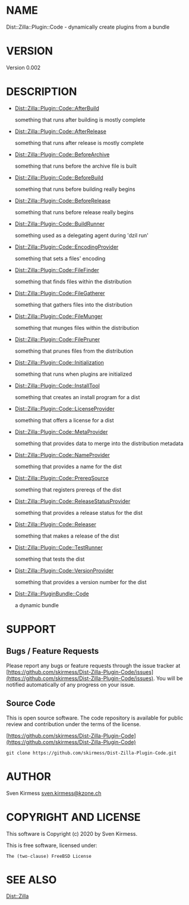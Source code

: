# NAME

Dist::Zilla::Plugin::Code - dynamically create plugins from a bundle

# VERSION

Version 0.002

# DESCRIPTION

- [Dist::Zilla::Plugin::Code::AfterBuild](https://metacpan.org/pod/Dist::Zilla::Plugin::Code::AfterBuild)

    something that runs after building is mostly complete

- [Dist::Zilla::Plugin::Code::AfterRelease](https://metacpan.org/pod/Dist::Zilla::Plugin::Code::AfterRelease)

    something that runs after release is mostly complete

- [Dist::Zilla::Plugin::Code::BeforeArchive](https://metacpan.org/pod/Dist::Zilla::Plugin::Code::BeforeArchive)

    something that runs before the archive file is built

- [Dist::Zilla::Plugin::Code::BeforeBuild](https://metacpan.org/pod/Dist::Zilla::Plugin::Code::BeforeBuild)

    something that runs before building really begins

- [Dist::Zilla::Plugin::Code::BeforeRelease](https://metacpan.org/pod/Dist::Zilla::Plugin::Code::BeforeRelease)

    something that runs before release really begins

- [Dist::Zilla::Plugin::Code::BuildRunner](https://metacpan.org/pod/Dist::Zilla::Plugin::Code::BuildRunner)

    something used as a delegating agent during 'dzil run'

- [Dist::Zilla::Plugin::Code::EncodingProvider](https://metacpan.org/pod/Dist::Zilla::Plugin::Code::EncodingProvider)

    something that sets a files' encoding

- [Dist::Zilla::Plugin::Code::FileFinder](https://metacpan.org/pod/Dist::Zilla::Plugin::Code::FileFinder)

    something that finds files within the distribution

- [Dist::Zilla::Plugin::Code::FileGatherer](https://metacpan.org/pod/Dist::Zilla::Plugin::Code::FileGatherer)

    something that gathers files into the distribution

- [Dist::Zilla::Plugin::Code::FileMunger](https://metacpan.org/pod/Dist::Zilla::Plugin::Code::FileMunger)

    something that munges files within the distribution

- [Dist::Zilla::Plugin::Code::FilePruner](https://metacpan.org/pod/Dist::Zilla::Plugin::Code::FilePruner)

    something that prunes files from the distribution

- [Dist::Zilla::Plugin::Code::Initialization](https://metacpan.org/pod/Dist::Zilla::Plugin::Code::Initialization)

    something that runs when plugins are initialized

- [Dist::Zilla::Plugin::Code::InstallTool](https://metacpan.org/pod/Dist::Zilla::Plugin::Code::InstallTool)

    something that creates an install program for a dist

- [Dist::Zilla::Plugin::Code::LicenseProvider](https://metacpan.org/pod/Dist::Zilla::Plugin::Code::LicenseProvider)

    something that offers a license for a dist

- [Dist::Zilla::Plugin::Code::MetaProvider](https://metacpan.org/pod/Dist::Zilla::Plugin::Code::MetaProvider)

    something that provides data to merge into the distribution metadata

- [Dist::Zilla::Plugin::Code::NameProvider](https://metacpan.org/pod/Dist::Zilla::Plugin::Code::NameProvider)

    something that provides a name for the dist

- [Dist::Zilla::Plugin::Code::PrereqSource](https://metacpan.org/pod/Dist::Zilla::Plugin::Code::PrereqSource)

    something that registers prereqs of the dist

- [Dist::Zilla::Plugin::Code::ReleaseStatusProvider](https://metacpan.org/pod/Dist::Zilla::Plugin::Code::ReleaseStatusProvider)

    something that provides a release status for the dist

- [Dist::Zilla::Plugin::Code::Releaser](https://metacpan.org/pod/Dist::Zilla::Plugin::Code::Releaser)

    something that makes a release of the dist

- [Dist::Zilla::Plugin::Code::TestRunner](https://metacpan.org/pod/Dist::Zilla::Plugin::Code::TestRunner)

    something that tests the dist

- [Dist::Zilla::Plugin::Code::VersionProvider](https://metacpan.org/pod/Dist::Zilla::Plugin::Code::VersionProvider)

    something that provides a version number for the dist

- [Dist::Zilla::PluginBundle::Code](https://metacpan.org/pod/Dist::Zilla::PluginBundle::Code)

    a dynamic bundle

# SUPPORT

## Bugs / Feature Requests

Please report any bugs or feature requests through the issue tracker
at [https://github.com/skirmess/Dist-Zilla-Plugin-Code/issues](https://github.com/skirmess/Dist-Zilla-Plugin-Code/issues).
You will be notified automatically of any progress on your issue.

## Source Code

This is open source software. The code repository is available for
public review and contribution under the terms of the license.

[https://github.com/skirmess/Dist-Zilla-Plugin-Code](https://github.com/skirmess/Dist-Zilla-Plugin-Code)

    git clone https://github.com/skirmess/Dist-Zilla-Plugin-Code.git

# AUTHOR

Sven Kirmess <sven.kirmess@kzone.ch>

# COPYRIGHT AND LICENSE

This software is Copyright (c) 2020 by Sven Kirmess.

This is free software, licensed under:

    The (two-clause) FreeBSD License

# SEE ALSO

[Dist::Zilla](https://metacpan.org/pod/Dist::Zilla)
